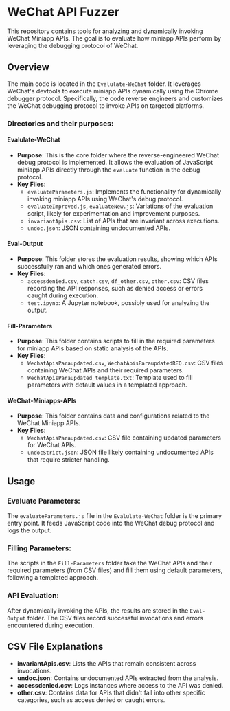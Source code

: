 # WeChat API Fuzzer

This repository contains tools for analyzing and dynamically invoking WeChat Miniapp APIs. The goal is to evaluate how miniapp APIs perform by leveraging the debugging protocol of WeChat.

## Overview

The main code is located in the `Evalulate-WeChat` folder. It leverages WeChat's devtools to execute miniapp APIs dynamically using the Chrome debugger protocol. Specifically, the code reverse engineers and customizes the WeChat debugging protocol to invoke APIs on targeted platforms.

### Directories and their purposes:

#### Evalulate-WeChat

- **Purpose**: This is the core folder where the reverse-engineered WeChat debug protocol is implemented. It allows the evaluation of JavaScript miniapp APIs directly through the `evaluate` function in the debug protocol.
- **Key Files**:
  - `evaluateParameters.js`: Implements the functionality for dynamically invoking miniapp APIs using WeChat's debug protocol.
  - `evaluateImproved.js`, `evaluateNew.js`: Variations of the evaluation script, likely for experimentation and improvement purposes.
  - `invariantApis.csv`: List of APIs that are invariant across executions.
  - `undoc.json`: JSON containing undocumented APIs.

#### Eval-Output

- **Purpose**: This folder stores the evaluation results, showing which APIs successfully ran and which ones generated errors.
- **Key Files**:
  - `accessdenied.csv`, `catch.csv`, `df_other.csv`, `other.csv`: CSV files recording the API responses, such as denied access or errors caught during execution.
  - `test.ipynb`: A Jupyter notebook, possibly used for analyzing the output.

#### Fill-Parameters

- **Purpose**: This folder contains scripts to fill in the required parameters for miniapp APIs based on static analysis of the APIs.
- **Key Files**:
  - `WechatApisParaupdated.csv`, `WechatApisParaupdatedREQ.csv`: CSV files containing WeChat APIs and their required parameters.
  - `WechatApisParaupdated_template.txt`: Template used to fill parameters with default values in a templated approach.

#### WeChat-Miniapps-APIs

- **Purpose**: This folder contains data and configurations related to the WeChat Miniapp APIs.
- **Key Files**:
  - `WechatApisParaupdated.csv`: CSV file containing updated parameters for WeChat APIs.
  - `undocStrict.json`: JSON file likely containing undocumented APIs that require stricter handling.

## Usage

### Evaluate Parameters:

The `evaluateParameters.js` file in the `Evalulate-WeChat` folder is the primary entry point. It feeds JavaScript code into the WeChat debug protocol and logs the output.

### Filling Parameters:

The scripts in the `Fill-Parameters` folder take the WeChat APIs and their required parameters (from CSV files) and fill them using default parameters, following a templated approach.

### API Evaluation:

After dynamically invoking the APIs, the results are stored in the `Eval-Output` folder. The CSV files record successful invocations and errors encountered during execution.

## CSV File Explanations

- **invariantApis.csv**: Lists the APIs that remain consistent across invocations.
- **undoc.json**: Contains undocumented APIs extracted from the analysis.
- **accessdenied.csv**: Logs instances where access to the API was denied.
- **other.csv**: Contains data for APIs that didn't fall into other specific categories, such as access denied or caught errors.
